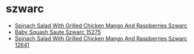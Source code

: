 # szwarc

 * [Spinach Salad With Grilled Chicken Mango And Raspberries Szwarc](../../index/s/spinach-salad-with-grilled-chicken-mango-and-raspberries-szwarc-12641.json)
 * [Baby Squash Saute Szwarc 15275](../../index/b/baby-squash-saute-szwarc-15275.json)
 * [Spinach Salad With Grilled Chicken Mango And Raspberries Szwarc 12641](../../index/s/spinach-salad-with-grilled-chicken-mango-and-raspberries-szwarc-12641.json)

